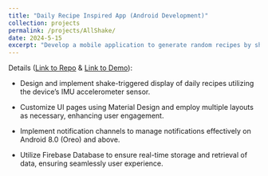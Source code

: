 ```yaml
---
title: "Daily Recipe Inspired App (Android Development)"
collection: projects
permalink: /projects/AllShake/
date: 2024-5-15
excerpt: "Develop a mobile application to generate random recipes by shaking gesture"
---
```


Details ([Link to Repo](https://github.com/CS5520FeinbergSpring2024/team-project-group18) & [Link to Demo](https://www.youtube.com/watch?v=6E4Fs_6evz8&list=PPSV)): 

* Design and implement shake-triggered display of daily recipes utilizing the device’s IMU accelerometer sensor. 

* Customize UI pages using Material Design and employ multiple layouts as necessary, enhancing user engagement. 

* Implement notification channels to manage notifications effectively on Android 8.0 (Oreo) and above. 

* Utilize Firebase Database to ensure real-time storage and retrieval of data, ensuring seamlessly user experience. 
